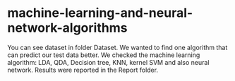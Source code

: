 # machine-learning-and-neural-network-algorithms
You can see dataset in folder Dataset. We wanted to find one algorithm that can predict our test data better. We checked the machine learning algorithm: LDA, QDA, Decision tree, KNN, kernel SVM and also neural network. Results were reported in the Report folder.
